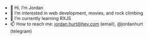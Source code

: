 - 👋 Hi, I’m Jordan
- 👀 I’m interested in web development, movies, and rock climbing
- 🌱 I’m currently learning RXJS
- 📫 How to reach me: jordan.hurt@hey.com (email), @jordanhurt (telegram)

<!---
jth0024/jth0024 is a ✨ special ✨ repository because its `README.md` (this file) appears on your GitHub profile.
You can click the Preview link to take a look at your changes.
--->
